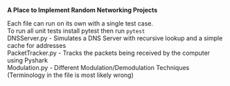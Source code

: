 **A Place to Implement Random Networking Projects**

Each file can run on its own with a single test case.\
To run all unit tests install pytest then run ```pytest```\
DNSServer.py - Simulates a DNS Server with recursive lookup and a simple cache for addresses\
PacketTracker.py - Tracks the packets being received by the computer using Pyshark\
Modulation.py - Different Modulation/Demodulation Techniques (Terminology in the file is most likely wrong)
